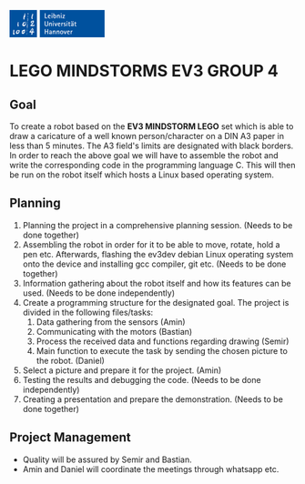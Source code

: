 ![Uni Hannover](images/uni-hannover.png)
# LEGO MINDSTORMS EV3 GROUP 4
## Goal
To create a robot based on the **EV3 MINDSTORM LEGO** set which is able to draw a caricature of a well known person/character on a DIN A3 paper in less than 5 minutes. The A3 field's limits are designated with black borders. In order to reach the above goal we will have to assemble the robot and write the corresponding code in the programming language C. This will then be run on the robot itself which hosts a Linux based operating system.

## Planning
1. Planning the project in a comprehensive planning session. (Needs to be done together)
2. Assembling the robot in order for it to be able to move, rotate, hold a pen etc. Afterwards, flashing the ev3dev debian Linux operating system onto the device and installing gcc compiler, git etc. (Needs to be done together)
3. Information gathering about the robot itself and how its features can be used. (Needs to be done independently)
4. Create a programming structure for the designated goal. The project is divided in the following files/tasks:
	1. Data gathering from the sensors (Amin)
	2. Communicating with the motors (Bastian)
	3. Process the received data and functions regarding drawing (Semir)
	4. Main function to execute the task by sending the chosen picture to the robot. (Daniel)
5. Select a picture and prepare it for the project. (Amin)
6. Testing the results and debugging the code. (Needs to be done independently)
7. Creating a presentation and prepare the demonstration. (Needs to be done together)

## Project Management
* Quality will be assured by Semir and Bastian.
* Amin and Daniel will coordinate the meetings through whatsapp etc.